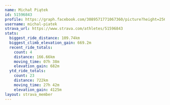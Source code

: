 ```yaml
---
name: Michał Piątek
id: 51596843
profile: https://graph.facebook.com/3089571771067360/picture?height=256&width=256
username: michal-piatek
strava_url: https://www.strava.com/athletes/51596843
stats:
  biggest_ride_distance: 109.74km
  biggest_climb_elevation_gain: 669.2m
  recent_ride_totals:
    count: 4
    distance: 166.66km
    moving_time: 07h 38m
    elevation_gain: 682m
  ytd_ride_totals:
    count: 23
    distance: 722km
    moving_time: 27h 42m
    elevation_gain: 4125m
layout: strava_member
--- 
```

